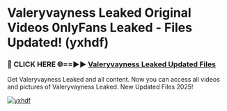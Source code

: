 # Valeryvayness Leaked Original Videos 0nlyFans Leaked - Files Updated! (yxhdf)

<h3>🔴 CLICK HERE 🌐==►► <a href="https://tinyurl.com/3hn5wdd3" rel="nofollow">Valeryvayness Leaked Updated Files</a></h3>

Get Valeryvayness Leaked and all content. Now you can access all videos and pictures of Valeryvayness Leaked. New Updated Files 2025!

[![yxhdf](https://i.imgur.com/4HnBqBT.gif)](https://tinyurl.com/3hn5wdd3)
